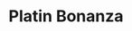 ---
layout: "layouts/games.njk"
title: "Platin Bonanza"
photo: "/assets/backgrounds/platinbonanza.jpg"
provider: "Bgaming"
description: "Platin Bonanza Demo kostenlos spielen"
iframe: "https://www.platincasino.com/games/softswiss/PlatinBonanza/325771"
---